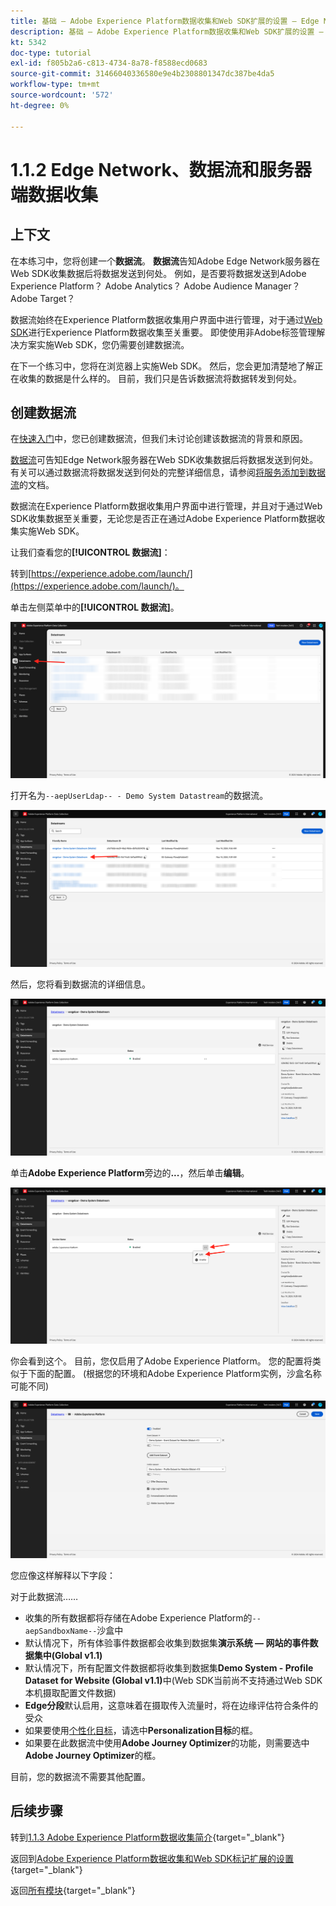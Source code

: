 ```yaml
---
title: 基础 — Adobe Experience Platform数据收集和Web SDK扩展的设置 — Edge Network、数据流和服务器端数据收集
description: 基础 — Adobe Experience Platform数据收集和Web SDK扩展的设置 — Edge Network、数据流和服务器端数据收集
kt: 5342
doc-type: tutorial
exl-id: f805b2a6-c813-4734-8a78-f8588ecd0683
source-git-commit: 31466040336580e9e4b2308801347dc387be4da5
workflow-type: tm+mt
source-wordcount: '572'
ht-degree: 0%

---
```


# 1.1.2 Edge Network、数据流和服务器端数据收集

## 上下文

在本练习中，您将创建一个&#x200B;**数据流**。 **数据流**&#x200B;告知Adobe Edge Network服务器在Web SDK收集数据后将数据发送到何处。 例如，是否要将数据发送到Adobe Experience Platform？ Adobe Analytics？ Adobe Audience Manager？ Adobe Target？

数据流始终在Experience Platform数据收集用户界面中进行管理，对于通过[Web SDK](https://experienceleague.adobe.com/zh-hans/docs/experience-platform/web-sdk/home)进行Experience Platform数据收集至关重要。 即使使用非Adobe标签管理解决方案实施Web SDK，您仍需要创建数据流。

在下一个练习中，您将在浏览器上实施Web SDK。 然后，您会更加清楚地了解正在收集的数据是什么样的。 目前，我们只是告诉数据流将数据转发到何处。

## 创建数据流

在[快速入门](./../../../../modules/getting-started/gettingstarted/ex2.md)中，您已创建数据流，但我们未讨论创建该数据流的背景和原因。

[数据流](https://experienceleague.adobe.com/zh-hans/docs/experience-platform/datastreams/overview)可告知Edge Network服务器在Web SDK收集数据后将数据发送到何处。 有关可以通过数据流将数据发送到何处的完整详细信息，请参阅[将服务添加到数据流](https://experienceleague.adobe.com/zh-hans/docs/experience-platform/datastreams/configure#add-services)的文档。

数据流在Experience Platform数据收集用户界面中进行管理，并且对于通过Web SDK收集数据至关重要，无论您是否正在通过Adobe Experience Platform数据收集实施Web SDK。

让我们查看您的&#x200B;**[!UICONTROL 数据流]**：

转到[https://experience.adobe.com/launch/](https://experience.adobe.com/launch/)。

单击左侧菜单中的&#x200B;**[!UICONTROL 数据流]**。

![单击左侧导航中的“数据流”图标](./images/edgeconfig1.png)

打开名为`--aepUserLdap-- - Demo System Datastream`的数据流。

![命名数据流并保存](./images/edgeconfig2.png)

然后，您将看到数据流的详细信息。

![命名数据流并保存](./images/edgecfg1.png)

单击&#x200B;**Adobe Experience Platform**&#x200B;旁边的&#x200B;**...**，然后单击&#x200B;**编辑**。

![命名数据流并保存](./images/edgecfg1a.png)

你会看到这个。 目前，您仅启用了Adobe Experience Platform。 您的配置将类似于下面的配置。 (根据您的环境和Adobe Experience Platform实例，沙盒名称可能不同)

![命名数据流并保存](./images/edgecfg2.png)

您应像这样解释以下字段：

对于此数据流……

- 收集的所有数据都将存储在Adobe Experience Platform的`--aepSandboxName--`沙盒中
- 默认情况下，所有体验事件数据都会收集到数据集&#x200B;**演示系统 — 网站的事件数据集中(Global v1.1)**
- 默认情况下，所有配置文件数据都将收集到数据集&#x200B;**Demo System - Profile Dataset for Website (Global v1.1)**&#x200B;中(Web SDK当前尚不支持通过Web SDK本机摄取配置文件数据)
- **Edge分段**&#x200B;默认启用，这意味着在摄取传入流量时，将在边缘评估符合条件的受众
- 如果要使用[个性化目标](https://experienceleague.adobe.com/zh-hans/docs/experience-platform/destinations/catalog/personalization/overview)，请选中&#x200B;**Personalization目标**&#x200B;的框。
- 如果要在此数据流中使用&#x200B;**Adobe Journey Optimizer**&#x200B;的功能，则需要选中&#x200B;**Adobe Journey Optimizer**&#x200B;的框。

目前，您的数据流不需要其他配置。

## 后续步骤

转到[1.1.3 Adobe Experience Platform数据收集简介](./ex3.md){target="_blank"}

返回到[Adobe Experience Platform数据收集和Web SDK标记扩展的设置](./data-ingestion-launch-web-sdk.md){target="_blank"}

返回[所有模块](./../../../../overview.md){target="_blank"}
